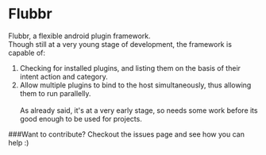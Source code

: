 # Flubbr
Flubbr, a flexible android plugin framework.<br>
Though still at a very young stage of development, the framework is capable of:<br>
1. Checking for installed plugins, and listing them on the basis of their intent action and category.<br>
2. Allow multiple plugins to bind to the host simultaneously, thus allowing them to run parallelly.<br><br>
As already said, it's at a very early stage, so needs some work before its good enough to be used for projects.

###Want to contribute?
Checkout the issues page and see how you can help :)

